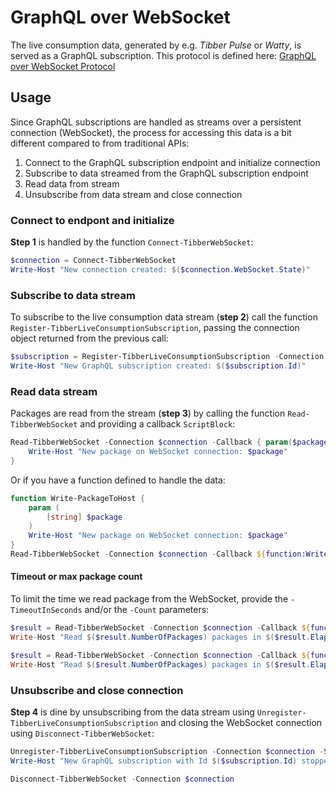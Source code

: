 # GraphQL over WebSocket

The live consumption data, generated by e.g. *Tibber Pulse* or *Watty*, is served as a GraphQL subscription. This protocol is defined here: [GraphQL over WebSocket Protocol](https://github.com/enisdenjo/graphql-ws/blob/master/PROTOCOL.md)

## Usage

Since GraphQL subscriptions are handled as streams over a persistent connection (WebSocket), the process for accessing this data is a bit different compared to from traditional APIs:

1. Connect to the GraphQL subscription endpoint and initialize connection
2. Subscribe to data streamed from the GraphQL subscription endpoint
3. Read data from stream
4. Unsubscribe from data stream and close connection

### Connect to endpont and initialize

**Step 1** is handled by the function `Connect-TibberWebSocket`:

```powershell
$connection = Connect-TibberWebSocket
Write-Host "New connection created: $($connection.WebSocket.State)"
```

### Subscribe to data stream

To subscribe to the live consumption data stream (**step 2**) call the function `Register-TibberLiveConsumptionSubscription`, passing the connection object returned from the previous call:

```powershell
$subscription = Register-TibberLiveConsumptionSubscription -Connection $connection -HomeId '96a14971-525a-4420-aae9-e5aedaa129ff'
Write-Host "New GraphQL subscription created: $($subscription.Id)"
```

### Read data stream

Packages are read from the stream (**step 3**) by calling the function `Read-TibberWebSocket` and providing a callback `ScriptBlock`:

```powershell
Read-TibberWebSocket -Connection $connection -Callback { param($package)
    Write-Host "New package on WebSocket connection: $package"
}
```

Or if you have a function defined to handle the data:

```powershell
function Write-PackageToHost {
    param (
        [string] $package
    )
    Write-Host "New package on WebSocket connection: $package"
}
Read-TibberWebSocket -Connection $connection -Callback ${function:Write-PackageToHost}
```

#### Timeout or max package count

To limit the time we read package from the WebSocket, provide the `-TimeoutInSeconds` and/or the `-Count` parameters:

```powershell
$result = Read-TibberWebSocket -Connection $connection -Callback ${function:Write-PackageToHost} -TimeoutInSeconds 30
Write-Host "Read $($result.NumberOfPackages) packages in $($result.ElapsedTimeInSeconds) seconds"

$result = Read-TibberWebSocket -Connection $connection -Callback ${function:Write-PackageToHost} -Count 3
Write-Host "Read $($result.NumberOfPackages) packages in $($result.ElapsedTimeInSeconds) seconds"
```

### Unsubscribe and close connection

**Step 4** is dine by unsubscribing from the data stream using `Unregister-TibberLiveConsumptionSubscription` and closing the WebSocket connection using `Disconnect-TibberWebSocket`:

```powershell
Unregister-TibberLiveConsumptionSubscription -Connection $connection -Subscription $subscription
Write-Host "New GraphQL subscription with Id $($subscription.Id) stopped"

Disconnect-TibberWebSocket -Connection $connection
```
